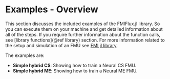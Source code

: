 # Examples - Overview

This section discusses the included examples of the FMIFlux.jl library. So you can execute them on your machine and get detailed information about all of the steps. If you require further information about the function calls, see [library functions](@ref library) section. For more information related to the setup and simulation of an FMU see [FMI.jl library](https://thummeto.github.io/FMI.jl/dev/).

The examples are:

- __Simple hybrid CS__: Showing how to train a Neural CS FMU.
- __Simple hybrid ME__: Showing how to train a Neural ME FMU.
